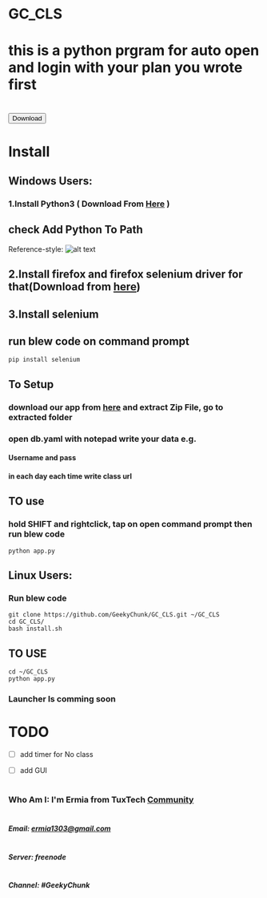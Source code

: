 # GC_CLS
# this is a python prgram for auto open and login with your plan you wrote first  
<h1>
  <a href="https://github.com/GeekyChunk/GC_CLS/archive/refs/heads/main.zip">
    <button>Download</button>
  </a>
</h1>

# Install
## **Windows** Users:
### 1.Install **Python3** ( Download From [Here](https://www.python.org/ftp/python/3.9.2/python-3.9.2-amd64.exe) )
## **check Add Python To Path**
Reference-style: 
![alt text](https://datatofish.com/wp-content/uploads/2018/10/0001_add_Python_to_Path.png "Logo Title Text 1")
## 2.Install firefox and firefox selenium driver for that(Download from [here](https://github.com/mozilla/geckodriver/releases/download/v0.29.0/geckodriver-v0.29.0-win64.zip))
## 3.Install **selenium**
## run blew code on command prompt
```
pip install selenium
```

## To Setup
### download our app from [here](https://github.com/GeekyChunk/GC_CLS/archive/refs/heads/main.zip) and extract Zip File, go to extracted folder
### open db.yaml with notepad write your data e.g.
#### Username and pass
#### in each day each time write class url

## TO use
### hold SHIFT and rightclick, tap on open command prompt then run blew code
```
python app.py
```

## Linux Users:
### Run blew code
```
git clone https://github.com/GeekyChunk/GC_CLS.git ~/GC_CLS
cd GC_CLS/
bash install.sh
```
## TO USE
``` 
cd ~/GC_CLS
python app.py
```
### Launcher Is comming soon
# TODO
- [ ] add timer for No class
- [ ] add GUI


#
### Who Am I: I'm Ermia from TuxTech [Community]()
#
##### Email: ermia1303@gmail.com
#
##### Server: freenode
#
##### Channel: #GeekyChunk
